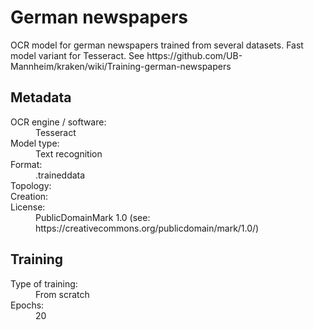 <link rel="stylesheet" href="../../../../table_hide.css"/>
<div>
   <h1 id="title">German newspapers</h1>
   <p id="paragraph">OCR model for german newspapers trained from several datasets.
Fast model variant for Tesseract.
See https://github.com/UB-Mannheim/kraken/wiki/Training-german-newspapers</p>
   <h2>Metadata</h2>
   <dl class="grid">
      <dt id="Language">OCR engine / software:</dt>
      <dd>Tesseract</dd>
      <dt id="Type">Model type:</dt>
      <dd>Text recognition</dd>
      <dt id="Format">Format:</dt>
      <dd>.traineddata</dd>
      <dt id="Topology">Topology:</dt>
      <dd></dd>
      <dt id="Creation">Creation:</dt>
      <dd></dd>
      <dt id="License">License:</dt>
      <dd>PublicDomainMark 1.0 (see: https://creativecommons.org/publicdomain/mark/1.0/)</dd>
   </dl>
   <h2>Training</h2>
   <dl class="grid">
      <dt id="Training-type">Type of training:</dt>
      <dd>From scratch</dd>
      <dt id="Epochs">Epochs:</dt>
      <dd>20</dd>
   </dl> 
</div>
